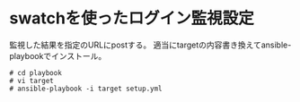 # swatchを使ったログイン監視設定
監視した結果を指定のURLにpostする。
適当にtargetの内容書き換えてansible-playbookでインストール。

```
# cd playbook
# vi target
# ansible-playbook -i target setup.yml
```
